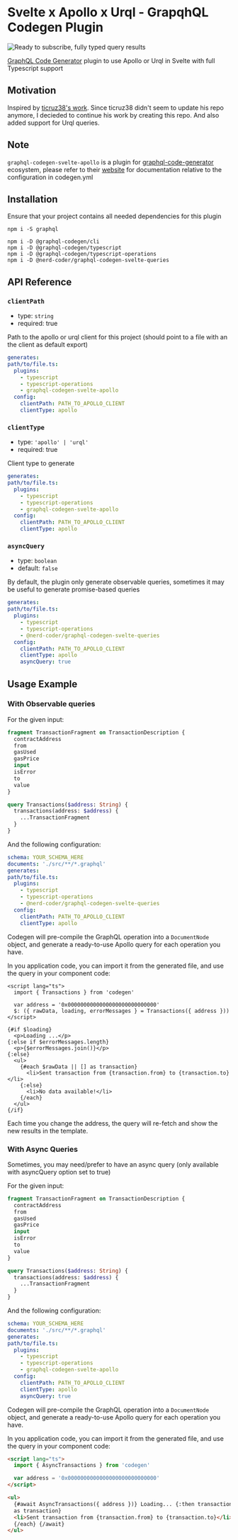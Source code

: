 # Svelte x Apollo x Urql - GrapqhQL Codegen Plugin

![Ready to subscribe, fully typed query results](./doc/screenshot-01.png)

[GraphQL Code Generator](https://www.graphql-code-generator.com) plugin to use Apollo or Urql in Svelte with full Typescript support

## Motivation

Inspired by [ticruz38's work](https://github.com/ticruz38/graphql-codegen-svelte-apollo). Since ticruz38 didn't seem to update his repo anymore, I decieded to continue his work by creating this repo. And also added support for Urql queries.

## Note

`graphql-codegen-svelte-apollo` is a plugin for [graphql-code-generator](https://graphql-code-generator.com) ecosystem, please refer to their [website](https://graphql-code-generator.com) for documentation relative to the configuration in codegen.yml

## Installation

Ensure that your project contains all needed dependencies for this plugin

```shell
npm i -S graphql

npm i -D @graphql-codegen/cli
npm i -D @graphql-codegen/typescript
npm i -D @graphql-codegen/typescript-operations
npm i -D @nerd-coder/graphql-codegen-svelte-queries
```

## API Reference

### `clientPath`

- type: `string`
- required: true

Path to the apollo or urql client for this project (should point to a file with an the client as default export)

```yml
generates:
path/to/file.ts:
  plugins:
    - typescript
    - typescript-operations
    - graphql-codegen-svelte-apollo
  config:
    clientPath: PATH_TO_APOLLO_CLIENT
    clientType: apollo
```

### `clientType`

- type: `'apollo' | 'urql'`
- required: true

Client type to generate

```yml
generates:
path/to/file.ts:
  plugins:
    - typescript
    - typescript-operations
    - graphql-codegen-svelte-apollo
  config:
    clientPath: PATH_TO_APOLLO_CLIENT
    clientType: apollo
```

### `asyncQuery`

- type: `boolean`
- default: `false`

By default, the plugin only generate observable queries, sometimes it may be useful to generate promise-based queries

```yml
generates:
path/to/file.ts:
  plugins:
    - typescript
    - typescript-operations
    - @nerd-coder/graphql-codegen-svelte-queries
  config:
    clientPath: PATH_TO_APOLLO_CLIENT
    clientType: apollo
    asyncQuery: true
```

## Usage Example

### With Observable queries

For the given input:

```graphql
fragment TransactionFragment on TransactionDescription {
  contractAddress
  from
  gasUsed
  gasPrice
  input
  isError
  to
  value
}

query Transactions($address: String) {
  transactions(address: $address) {
    ...TransactionFragment
  }
}
```

And the following configuration:

```yaml
schema: YOUR_SCHEMA_HERE
documents: './src/**/*.graphql'
generates:
path/to/file.ts:
  plugins:
    - typescript
    - typescript-operations
    - @nerd-coder/graphql-codegen-svelte-queries
  config:
    clientPath: PATH_TO_APOLLO_CLIENT
    clientType: apollo
```

Codegen will pre-compile the GraphQL operation into a `DocumentNode` object, and generate a ready-to-use Apollo query for each operation you have.

In you application code, you can import it from the generated file, and use the query in your component code:

```svelte
<script lang="ts">
  import { Transactions } from 'codegen'

  var address = '0x0000000000000000000000000000'
  $: ({ rawData, loading, errorMessages } = Transactions({ address }))
</script>

{#if $loading}
  <p>Loading ...</p>
{:else if $errorMessages.length}
  <p>{$errorMessages.join()}</p>
{:else}
  <ul>
    {#each $rawData || [] as transaction}
      <li>Sent transaction from {transaction.from} to {transaction.to}</li>
    {:else}
      <li>No data available!</li>
    {/each}
  </ul>
{/if}
```

Each time you change the address, the query will re-fetch and show the new results in the template.

### With Async Queries

Sometimes, you may need/prefer to have an async query (only available with asyncQuery option set to true)

For the given input:

```graphql
fragment TransactionFragment on TransactionDescription {
  contractAddress
  from
  gasUsed
  gasPrice
  input
  isError
  to
  value
}

query Transactions($address: String) {
  transactions(address: $address) {
    ...TransactionFragment
  }
}
```

And the following configuration:

```yaml
schema: YOUR_SCHEMA_HERE
documents: './src/**/*.graphql'
generates:
path/to/file.ts:
  plugins:
    - typescript
    - typescript-operations
    - graphql-codegen-svelte-apollo
  config:
    clientPath: PATH_TO_APOLLO_CLIENT
    clientType: apollo
    asyncQuery: true
```

Codegen will pre-compile the GraphQL operation into a `DocumentNode` object, and generate a ready-to-use Apollo query for each operation you have.

In you application code, you can import it from the generated file, and use the query in your component code:

```html
<script lang="ts">
  import { AsyncTransactions } from 'codegen'

  var address = '0x0000000000000000000000000000'
</script>

<ul>
  {#await AsyncTransactions({ address })} Loading... {:then transactions} {#each transactions || []
  as transaction}
  <li>Sent transaction from {transaction.from} to {transaction.to}</li>
  {/each} {/await}
</ul>
```
